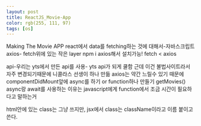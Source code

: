 ```yaml
---
layout: post
title: ReactJS_Movie-App
color: rgb(255, 111, 97)
tags: [os]
---
```

<head style="border: solid 2px green" >Making The Movie APP</head>
<meta charset="utf-8">
<body>
react에서 data를 fetching하는 것에 대해서-자바스크립트
axios- fetch위에 있는 작은 layer
npm i axios해서 설치가능!
fetch < axios

api-우리는 yts에서 만든 api를 사용- yts api가 되게 쿨함 근데 이건 불법사이트라서 자주 변경되기때문에 니콜라스 선생이 하나 만듦
axios는 약간 느릴수 있기 때문에 componentDidMount앞에 async를 하기 or function하나 만들기 getMovies()
async랑 await를 사용하는 이유는 javascript에게 function에서 조금 시간이 필요하다고 말하는거 

html안에 있는 class는 그냥 쓰지만, jsx에서 class는 className이라고 이름 붙이고 쓴다. 


</body>
